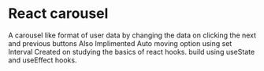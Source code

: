 # React carousel
A carousel like format of user data 
by changing the data on clicking the next and previous buttons
Also Implimented Auto moving option using set Interval 
Created on studying the basics of react hooks. build using useState and useEffect hooks.